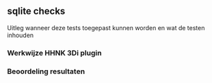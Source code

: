 ## sqlite checks
Uitleg wanneer deze tests toegepast kunnen worden en wat de testen inhouden


### **Werkwijze HHNK 3Di plugin**


### **Beoordeling resultaten**
